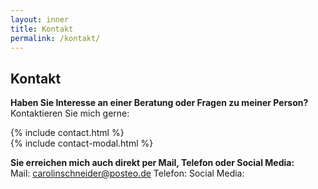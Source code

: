```yaml
---
layout: inner
title: Kontakt
permalink: /kontakt/
---
```

## Kontakt

**Haben Sie Interesse an einer Beratung oder Fragen zu meiner Person?** <br>
Kontaktieren Sie mich gerne: <br>

{% include contact.html %} <br>
{% include contact-modal.html %} <br>

**Sie erreichen mich auch direkt per Mail, Telefon oder Social Media:** <br>
Mail: carolinschneider@posteo.de
Telefon: 
Social Media: 
